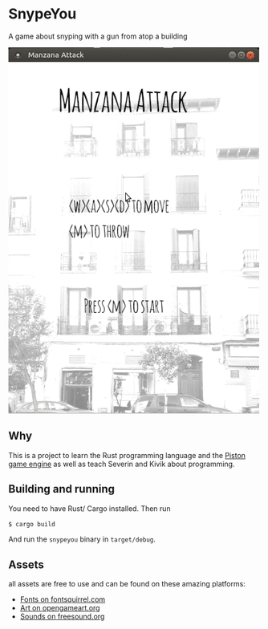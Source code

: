 # SnypeYou 

A game about snyping with a gun from atop a building 

![the game as gif](assets/screen.gif)

## Why

This is a project to learn the Rust programming language and the [Piston game engine](http://www.piston.rs/) as well as teach Severin and Kivik about programming.

## Building and running

You need to have Rust/ Cargo installed. Then run
```bash
$ cargo build
```

And run the `snypeyou` binary in `target/debug`.

## Assets

 all assets are free to use and can be found on these amazing platforms:
- [Fonts on fontsquirrel.com](https://www.fontsquirrel.com/)
- [Art on opengameart.org](https://opengameart.org/)
- [Sounds on freesound.org](https://freesound.org/)
